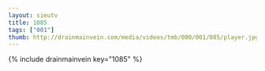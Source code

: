 ```yaml
--- 
layout: sieutv
title: 1085
tags: ["001"]
thumb: http://drainmainvein.com/media/videos/tmb/000/001/085/player.jpg
---
```

{% include drainmainvein key="1085" %} 
